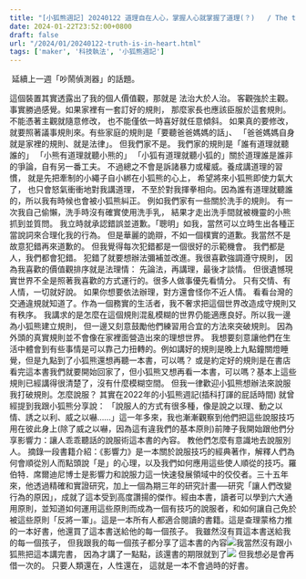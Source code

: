 ```yaml
---
title: "[小狐熊週記] 20240122 道理自在人心，掌握人心就掌握了道理(？)   / The truth is in the heart"
date: 2024-01-22T23:52:00+0800
draft: false
url: "/2024/01/20240122-truth-is-in-heart.html"
tags: ['maker', '科技執法', '小狐熊週記']
---
```


 延續上一週「吵鬧偵測器」的話題。

這個裝置其實透露出了我的個人價值觀，那就是
法治大於人治。
客觀強於主觀。
事實勝過感覺。如果家裡有一套訂好的規則，
那麼家長也應該臣服於這套規則。
不能憑著主觀就隨意修改，
也不能僅依一時喜好就任意傾斜。
如果真的要修改，就要照著議事規則來。有些家庭的規則是「要聽爸爸媽媽的話」、
「爸爸媽媽自身就是家裡的規則、就是法律」。
但我們家不是。
我們家的規則是「誰有道理就聽誰的」
「小熊有道理就聽小熊的」
「小狐有道理就聽小狐的」關於道理誰是誰非的爭論，自有另一番工夫。
不過總之不會是訴諸暴力或權威。養成講道理的習慣，
就是先把牽制的小繩子自小綁在小狐熊的心上，
希望將來小狐熊即使力氣大了，
也只會怒氣衝衝地對我講道理，
不至於對我揮拳相向。因為誰有道理就聽誰的，所以我有時候也會被小狐熊糾正。
例如我們家有一些關於洗手的規則。
有一次我自己偷懶，洗手時沒有確實使用洗手乳，
結果才走出洗手間就被機靈的小熊抓到並質問。
我立時就承認錯誤並道歉。「聰明」如我，當然可以立時生出各種正當說詞來合理化我的行為。
但是華麗的詭辯，不如一個樸實的道歉。我當然不是故意犯錯再來道歉的。
但我覺得每次犯錯都是一個很好的示範機會。
我們都是人，我們都會犯錯。
犯錯了就要想辦法彌補並改進。我很喜歡強調遵守規則，
因為我喜歡的價值觀排序就是法理情：
先論法，再講理，最後才談情。
但很遺憾現實世界不全是照著我喜歡的方式運行的。很多人做事優先看情分。
只有交情、有人情，一切就好說。
如果你想要依法辦理，對方還會怪你不近人情。
看看台灣的交通違規就知道了。作為一個務實的生活者，我不奢求把這個世界改造成守規則又有秩序。
我講求的是怎麼在這個規則混亂模糊的世界仍能適應良好。所以我一邊為小狐熊建立規則，
但一邊又刻意鼓勵他們練習用合宜的方法來突破規則。
因為外頭的真實規則並不會像在家裡面營造出來的理想世界。
我想要刻意讓他們在生活中體會到有些事情是可以靠己力扭轉的。例如講好的規則是晚上九點鐘關燈睡覺，但是九點到了小狐熊還想再聽一本書，可以嗎？
或是約定好的規則是在書店看完這本書我們就要開始回家了，但小狐熊又想再看一本書，可以嗎？基本上這些規則已經講得很清楚了，沒有什麼模糊空間。
但我一律歡迎小狐熊想辦法來說服我打破規則。怎麼說服？
其實在2022年的小狐熊週記(插科打諢的屁話時間) 就曾經提到我跟小狐熊分享說：
「說服人的方式有很多種，像是說之以理、動之以情、誘之以利、威之以嚇……」這一年多來，我也漸漸觀察到他們把這些說服技巧用在彼此身上(除了威之以嚇，因為這有違我們的基本原則)前陣子我開始跟他們分享影響力：讓人乖乖聽話的說服術這本書的內容。
教他們怎麼有意識地去說服別人。
摘錄一段書籍介紹：《影響力》是一本關於說服技巧的經典著作，解釋人們為何會順從別人而點頭說「是」的心理，以及我們如何應用這些使人順從的技巧。羅伯特．席爾迪尼博士是影響力和說服力這一快速發展領域中的佼佼者。三十五年來，他透過精確和實證研究，加上一個為期三年的研究計畫──研究「讓人們改變行為的原因」，成就了這本受到高度讚揚的傑作。經由本書，讀者可以學到六大通用原則，並知道如何運用這些原則而成為一個有技巧的說服者，和如何讓自己免於被這些原則「反將一軍」。這是一本所有人都適合閱讀的書籍。這是查理蒙格力推的一本好書，他還買了這本書送給他的每一個孩子。
我雖然沒有買這本書送給我的每一個孩子，
但我跟我的每一個孩子都分享了這本書的內容![](https://fonts.gstatic.com/s/e/notoemoji/15.0/1f606/32.png)我當然沒有跟小狐熊把這本講完書，
因為才講了一點點，該還書的期限就到了![](https://fonts.gstatic.com/s/e/notoemoji/15.0/1f606/32.png)
但我想必是會再借一次的。
只要人類還在，人性還在，
這就是一本不會過時的好書。
